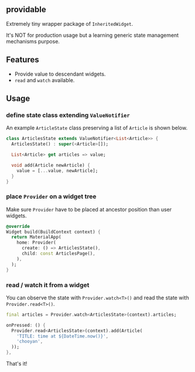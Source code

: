 <!--
This README describes the package. If you publish this package to pub.dev,
this README's contents appear on the landing page for your package.

For information about how to write a good package README, see the guide for
[writing package pages](https://dart.dev/guides/libraries/writing-package-pages).

For general information about developing packages, see the Dart guide for
[creating packages](https://dart.dev/guides/libraries/create-library-packages)
and the Flutter guide for
[developing packages and plugins](https://flutter.dev/developing-packages).
-->

## providable

Extremely tiny wrapper package of `InheritedWidget`.

It's NOT for production usage but a learning generic state management mechanisms purpose.

## Features

- Provide value to descendant widgets.
- `read` and `watch` available.

## Usage

### define state class extending `ValueNotifier`

An example `ArticleState` class preserving a list of `Article` is shown below.

```dart
class ArticlesState extends ValueNotifier<List<Article>> {
  ArticlesState() : super(<Article>[]);

  List<Article> get articles => value;

  void add(Article newArticle) {
    value = [...value, newArticle];
  }
}
```

### place `Provider` on a widget tree

Make sure `Provider` have to be placed at ancestor position than user widgets.

```dart
@override
Widget build(BuildContext context) {
  return MaterialApp(
    home: Provider(
      create: () => ArticlesState(),
      child: const ArticlesPage(),
    ),
  );
}
```

### read / watch it from a widget

You can observe the state with `Provider.watch<T>()` and read the state with `Provider.read<T>()`.

```dart
final articles = Provider.watch<ArticlesState>(context).articles;
```

```dart
onPressed: () {
  Provider.read<ArticlesState>(context).add(Article(
    'TITLE: time at ${DateTime.now()}',
    'chooyan',
  ));
},
```

That's it!